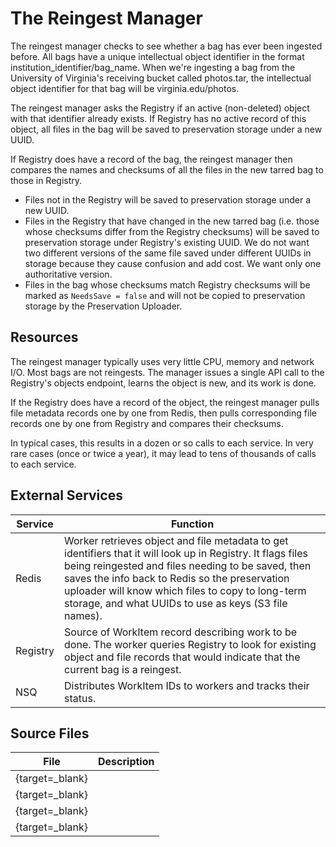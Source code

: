 # The Reingest Manager

The reingest manager checks to see whether a bag has ever been ingested before. All bags have a unique intellectual object identifier in the format institution_identifier/bag_name. When we're ingesting a bag from the University of Virginia's receiving bucket called photos.tar, the intellectual object identifier for that bag will be virginia.edu/photos.

The reingest manager asks the Registry if an active (non-deleted) object with that identifier already exists. If Registry has no active record of this object, all files in the bag will be saved to preservation storage under a new UUID.

If Registry does have a record of the bag, the reingest manager then compares the names and checksums of all the files in the new tarred bag to those in Registry.

* Files not in the Registry will be saved to preservation storage under a new UUID.
* Files in the Registry that have changed in the new tarred bag (i.e. those whose checksums differ from the Registry checksums) will be saved to preservation storage under Registry's existing UUID. We do not want two different versions of the same file saved under different UUIDs in storage because they cause confusion and add cost. We want only one authoritative version.
* Files in the bag whose checksums match Registry checksums will be marked as `NeedsSave = false` and will not be copied to preservation storage by the Preservation Uploader.

## Resources

The reingest manager typically uses very little CPU, memory and network I/O. Most bags are not reingests. The manager issues a single API call to the Registry's objects endpoint, learns the object is new, and its work is done.

If the Registry does have a record of the object, the reingest manager pulls file metadata records one by one from Redis, then pulls corresponding file records one by one from Registry and compares their checksums.

In typical cases, this results in a dozen or so calls to each service. In very rare cases (once or twice a year), it may lead to tens of thousands of calls to each service.

## External Services

| Service | Function |
| ------- | -------- |
| Redis | Worker retrieves object and file metadata to get identifiers that it will look up in Registry. It flags files being reingested and files needing to be saved, then saves the info back to Redis so the preservation uploader will know which files to copy to long-term storage, and what UUIDs to use as keys (S3 file names).
| Registry | Source of WorkItem record describing work to be done. The worker queries Registry to look for existing object and file records that would indicate that the current bag is a reingest.
| NSQ | Distributes WorkItem IDs to workers and tracks their status.

## Source Files

| File | Description |
| ---- | ----------- |
| [](){target=_blank} | |
| [](){target=_blank} | |
| [](){target=_blank} | |
| [](){target=_blank} | |
